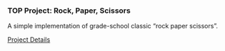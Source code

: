 ### TOP Project: Rock, Paper, Scissors
A simple implementation of grade-school classic “rock paper scissors”.

[Project Details](https://www.theodinproject.com/lessons/foundations-rock-paper-scissors)
